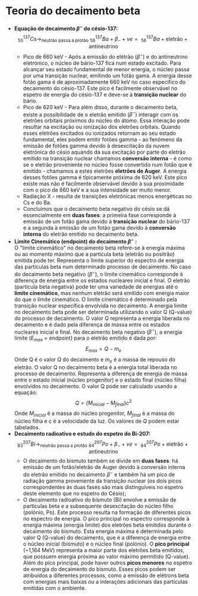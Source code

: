 # Teoria do decaimento beta

- **Equação de decaimento $\beta^-$ do césio-137:**  
  $$ ^{137}_{55}Cs \rightarrow_{\text{neutrão passa a protão}} \text{ } ^{137}_{56}Ba + \beta_- + \nu e = \text{ } ^{137}_{56}Ba + \text{eletrão} + \text{antineutrino}  $$
  - Pico de 660 keV - Após a emissão do elétrão ($\beta^-$) e do antineutrino eletrónico, o núcleo de bário-137 fica num estado excitado. Para alcançar seu estado fundamental de menor energia, o núcleo passa por uma transição nuclear, emitindo um fotão gama. A energia desse fotão gama é de aproximadamente 660 keV no caso específico do decaimento do césio-137. Este pico é facilmente observável no espetro de energia do césio-137 e deve-se à **transição nuclear** do bário.
  - Pico de 620 keV - Para além disso, durante o decaimento beta, existe a possibilidade de o eletrão emitido ($\beta^-$) interagir com os eletrões orbitais próximos do núcleo do átomo. Essa interação pode resultar na excitação ou ionização dos eletrões orbitais. Quando esses eletrões excitados ou ionizados retornam ao seu estado fundamental, eles podem emitir fotões gamma - ao fenómeno da emissão de fotões gamma devido à desexcitação da nuvem eletrónica do césio aquando da sua excitação por parte do eletrão emitido na transição nuclear chamamos **conversão interna** - é como se o eletrão proveniente no núcleo fosse convertido num fotão que é emitido - chamamos a estes eletrões **eletrões de Auger**. A energia desses fotões gamma é típicamente próxima de 620 keV. Este pico existe mas não é facilmente observável devido à sua proximidade com o pico de 660 keV e a sua intensidade ser muito menor.
  - Radiação X - resulta de transições eletrónicas menos energéticas no Cs e do Ba.
  - Concluimos que o decaimento beta negativo do césio se dá essencialmente em **duas fases**: a primeira fase corresponde à emissão de um fotão gama devido à **transição nuclear** do bário-137 e a segunda à emissão de um fotão gama devido à **conversão interna** do eletrão emitido no decaimento beta.
- **Limite Cinemático (endpoint) do decaimento $\beta^-$ :**  
  O "limite cinemático" no decaimento beta refere-se à energia máxima ou ao momento máximo que a partícula beta (eletrão ou positrão) emitida pode ter. Representa o limite superior do espectro de energia das partículas beta num determinado processo de decaimento. No caso do decaimento beta negativo ($\beta^-$), o limite cinemático corresponde à diferença de energia entre os estados nucleares inicial e final. O eletrão (partícula beta negativa) pode ter uma variedade de energias até o **limite cinemático**, mas nenhum eletrão será emitido com energia maior do que o limite cinemático. O limite cinemático é determinado pela transição nuclear específica envolvida no decaimento.
  A energia limite no decaimento beta pode ser determinada utilizando o valor Q (Q-value) do processo de decaimento. O valor Q representa a energia liberada no decaimento e é dado pela diferença de massa entre os estados nucleares inicial e final.
  No decaimento beta negativo ($\beta^-$), a energia limite ($E_{max}$ = endpoint) para o eletrão emitido é dada por:
  $$E_{max} = Q - m_e$$
  Onde Q é o valor $Q$ do decaimento e $m_e$ é a massa de repouso do eletrão. O valor Q no decaimento beta é a energia total liberada no processo de decaimento. Representa a diferença de energia de massa entre o estado inicial (núcleo progenitor) e o estado final (núcleo filha) envolvidos no decaimento. O valor Q pode ser calculado usando a equação:
  $$Q = (M_{inicial} - M_{final}) c^2$$
  Onde $M_{inicial}$ é a massa do núcleo progenitor, $M_{final}$ é a massa do núcleo filha e c é a velocidade da luz. Os valores de $Q$ podem estar tabelados.
- **Decaimento radioativo e estudo do espetro do Bi-207:**  
  $$ ^{207}_{83}Bi \rightarrow_{\text{neutrão passa a protão}} \text{ } ^{207}_{84}Po + \beta_- + \nu e = \text{ } ^{207}_{84}Po + \text{eletrão} + \text{antineutrino}  $$
  - O decaimento do bismuto também se divide em **duas fases**: há emissão de um fotão/eletrão de Auger devido à conversão interna do eletrão emitido no decaimento $\beta^-$ e também há um pico de radiação gamma proveniente da transição nuclear (os dois picos correspondentes às duas fases são mais distinguíveis no espetro deste elemento que no espetro do Césio);
  - O decaimento radioativo do bismuto (Bi) envolve a emissão de partículas beta e a subsequente desexcitação do núcleo filho (polónio, Po). Este processo resulta na formação de diferentes picos no espectro de energia. O pico principal no espectro corresponde à energia máxima (energia limite) dos eletrões beta emitidos durante o decaimento do bismuto. Esta energia máxima é determinada pelo valor Q (Q-value) do decaimento, que é a diferença de energia entre o núcleo inicial (bismuto) e o núcleo final (polónio). O **pico principal** (~1,164 MeV) representa a maior parte dos eletrões beta emitidos, que possuem energia próxima ao valor máximo permitido (Q-value). Além do pico principal, pode haver outros **picos menores** no espetro de energia do decaimento do bismuto. Esses picos podem ser atribuídos a diferentes processos, como a emissão de elétrons beta com energias mais baixas ou a interações adicionais das partículas emitidas com o ambiente.